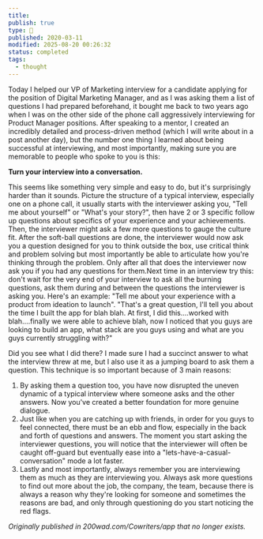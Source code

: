 ```yaml
---
title:
publish: true
type: 🌳
published: 2020-03-11
modified: 2025-08-20 00:26:32
status: completed
tags:
  - thought
---
```

Today I helped our VP of Marketing interview for a candidate applying for the position of Digital Marketing Manager, and as I was asking them a list of questions I had prepared beforehand, it bought me back to two years ago when I was on the other side of the phone call aggressively interviewing for Product Manager positions. After speaking to a mentor, I created an incredibly detailed and process-driven method (which I will write about in a post another day), but the number one thing I learned about being successful at interviewing, and most importantly, making sure you are memorable to people who spoke to you is this:

**Turn your interview into a conversation.**

This seems like something very simple and easy to do, but it's surprisingly harder than it sounds. Picture the structure of a typical interview, especially one on a phone call, it usually starts with the interviewer asking you, "Tell me about yourself" or "What's your story?", then have 2 or 3 specific follow up questions about specifics of your experience and your achievements. Then, the interviewer might ask a few more questions to gauge the culture fit. After the soft-ball questions are done, the interviewer would now ask you a question designed for you to think outside the box, use critical think and problem solving but most importantly be able to articulate how you're thinking through the problem. Only after all that does the interviewer now ask you if you had any questions for them.Next time in an interview try this: don't wait for the very end of your interview to ask all the burning questions, ask them during and between the questions the interviewer is asking you. Here's an example: "Tell me about your experience with a product from ideation to launch". "That's a great question, I'll tell you about the time I built the app for blah blah. At first, I did this....worked with blah....finally we were able to achieve blah, now I noticed that you guys are looking to build an app, what stack are you guys using and what are you guys currently struggling with?"

Did you see what I did there? I made sure I had a succinct answer to what the interview threw at me, but I also use it as a jumping board to ask them a question. This technique is so important because of 3 main reasons:

1.  By asking them a question too, you have now disrupted the uneven dynamic of a typical interview where someone asks and the other answers. Now you've created a better foundation for more genuine dialogue.
2.  Just like when you are catching up with friends, in order for you guys to feel connected, there must be an ebb and flow, especially in the back and forth of questions and answers. The moment you start asking the interviewer questions, you will notice that the interviewer will often be caught off-guard but eventually ease into a "lets-have-a-casual-conversation" mode a lot faster.
3.  Lastly and most importantly, always remember you are interviewing them as much as they are interviewing you. Always ask more questions to find out more about the job, the company, the team, because there is always a reason why they're looking for someone and sometimes the reasons are bad, and only through questioning do you start noticing the red flags.

*Originally published in 200wad.com/Cowriters/app that no longer exists.*